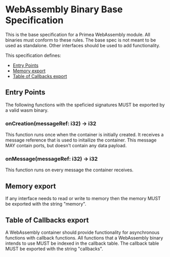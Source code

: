 # WebAssembly Binary Base Specification
This is the base specification for a Primea WebAssembly module. All binaries must
conform to these rules. The base spec is not meant to be used as standalone.
Other interfaces should be used to add functionality.

This specification defines:
* [Entry Points](#entry-points)
* [Memory export](#memory-export)
* [Table of Callbacks export](#table-of-callbacks-export)

## Entry Points
The following functions with the speficied signatures MUST be exported by a 
valid wasm binary.

### onCreation(messageRef: i32) -> i32
This function runs once when the container is initially created. It receives a
message reference that is used to initailize the container. This message
MAY contain ports, but doesn't contain any data payload.

### onMessage(messageRef: i32) -> i32
This function runs on every message the container receives.

## Memory export
If any interface needs to read or write to memory then the memory MUST be
exported with the string "memory".

## Table of Callbacks export
A WebAssembly container should provide functionality for asynchronous functions
with callback functions. All functions that a WebAssembly binary intends to use
MUST be indexed in the callback table. The callback table MUST be exported with
the string "callbacks".
